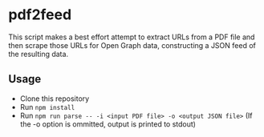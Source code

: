 # pdf2feed

This script makes a best effort attempt to extract URLs from a PDF file and then
scrape those URLs for Open Graph data, constructing a JSON feed of the resulting
data.

## Usage

- Clone this repository
- Run `npm install`
- Run `npm run parse -- -i <input PDF file> -o <output JSON file>` (If the -o
  option is ommitted, output is printed to stdout)
